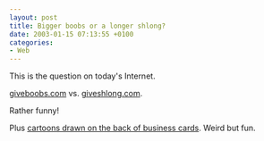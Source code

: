 ```yaml
---
layout: post
title: Bigger boobs or a longer shlong?
date: 2003-01-15 07:13:55 +0100
categories:
- Web
---
```

This is the question on today's Internet.

<a href="http://www.giveboobs.com/" title=":)">giveboobs.com</a> vs. <a href="http://www.giveshlong.com/" title=":)">giveshlong.com</a>.

Rather funny!

Plus <a href="http://www.gapingvoid.com/">cartoons drawn on the back of business cards</a>. Weird but fun.

